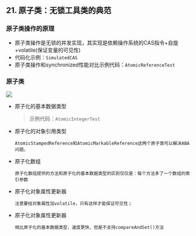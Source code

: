## 21. 原子类：无锁工具类的典范


### 原子类操作的原理

  - 原子类操作是无锁的并发实现，其实现是依赖操作系统的CAS指令+自旋+volatile(保证变量的可见性) 
  - 代码化示例：`SimulatedCAS`
  - 原子类操作和synchronized性能对比示例代码：`AtomicReferenceTest`

### 原子类

  ![](http://gitimg.zhaozhubao.com/gitimg/c21_01.png)
  
  - 原子化的基本数据类型

    > 示例代码：`AtomicIntegerTest`
  
  - 原子化的对象引用类型

        AtomicStampedReference和AtomicMarkableReference这两个原子类可以解决ABA问题。
  
  - 原子化数组

        原子化数组提供的方法和原子化的基本数据类型的区别仅仅是：每个方法多了一个数组的索引参数

  - 原子化对象属性更新器

        注意要给对象属性加volatile，只有这样才能保证可见性；

  - 原子化对象属性更新器
  
        相比原子化的基本数据类型，速度更快，但是不支持compareAndSet()方法